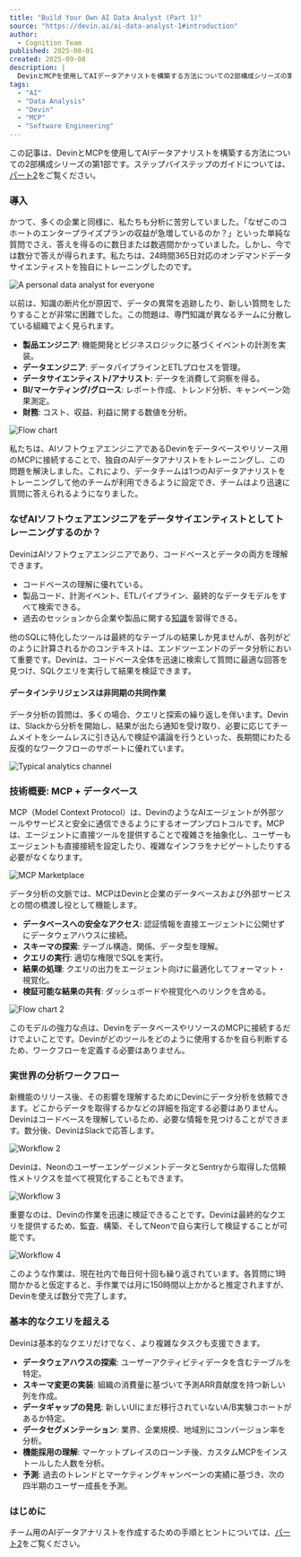 ```yaml
---
title: "Build Your Own AI Data Analyst (Part 1)"
source: "https://devin.ai/ai-data-analyst-1#introduction"
author:
  - Cognition Team
published: 2025-08-01
created: 2025-09-08
description: |
  DevinとMCPを使用してAIデータアナリストを構築する方法についての2部構成シリーズの第1部。ナレッジの断片化問題を解決し、データ分析を数日から数分に短縮する方法を解説します。
tags:
  - "AI"
  - "Data Analysis"
  - "Devin"
  - "MCP"
  - "Software Engineering"
---
```


この記事は、DevinとMCPを使用してAIデータアナリストを構築する方法についての2部構成シリーズの第1部です。ステップバイステップのガイドについては、[パート2](/ai-data-analyst-2)をご覧ください。

### 導入

かつて、多くの企業と同様に、私たちも分析に苦労していました。「なぜこのコホートのエンタープライズプランの収益が急増しているのか？」といった単純な質問でさえ、答えを得るのに数日または数週間かかっていました。しかし、今では数分で答えが得られます。私たちは、24時間365日対応のオンデマンドデータサイエンティストを独自にトレーニングしたのです。

![A personal data analyst for everyone](https://devin.ai/ai-data-analyst-1/images/Devin_Asset.webp)

以前は、知識の断片化が原因で、データの異常を追跡したり、新しい質問をしたりすることが非常に困難でした。この問題は、専門知識が異なるチームに分散している組織でよく見られます。

* **製品エンジニア**: 機能開発とビジネスロジックに基づくイベントの計測を実装。
* **データエンジニア**: データパイプラインとETLプロセスを管理。
* **データサイエンティスト/アナリスト**: データを消費して洞察を得る。
* **BI/マーケティング/グロース**: レポート作成、トレンド分析、キャンペーン効果測定。
* **財務**: コスト、収益、利益に関する数値を分析。

![Flow chart](https://devin.ai/ai-data-analyst-1/images/1_1_1.webp)

私たちは、AIソフトウェアエンジニアであるDevinをデータベースやリソース用のMCPに接続することで、独自のAIデータアナリストをトレーニングし、この問題を解決しました。これにより、データチームは1つのAIデータアナリストをトレーニングして他のチームが利用できるように設定でき、チームはより迅速に質問に答えられるようになりました。

### なぜAIソフトウェアエンジニアをデータサイエンティストとしてトレーニングするのか？

DevinはAIソフトウェアエンジニアであり、コードベースとデータの両方を理解できます。

* コードベースの理解に優れている。
* 製品コード、計測イベント、ETLパイプライン、最終的なデータモデルをすべて検索できる。
* 過去のセッションから企業や製品に関する[知識](https://docs.devin.ai/onboard-devin/knowledge-onboarding)を習得できる。

他のSQLに特化したツールは最終的なテーブルの結果しか見ませんが、各列がどのように計算されるかのコンテキストは、エンドツーエンドのデータ分析において重要です。Devinは、コードベース全体を迅速に検索して質問に最適な回答を見つけ、SQLクエリを実行して結果を検証できます。

#### データインテリジェンスは非同期の共同作業

データ分析の質問は、多くの場合、クエリと探索の繰り返しを伴います。Devinは、Slackから分析を開始し、結果が出たら通知を受け取り、必要に応じてチームメイトをシームレスに引き込んで検証や議論を行うといった、長期間にわたる反復的なワークフローのサポートに優れています。

![Typical analytics channel](https://devin.ai/ai-data-analyst-1/images/1_2_1.webp)

### 技術概要: MCP + データベース

MCP（Model Context Protocol）は、DevinのようなAIエージェントが外部ツールやサービスと安全に通信できるようにするオープンプロトコルです。MCPは、エージェントに直接ツールを提供することで複雑さを抽象化し、ユーザーもエージェントも直接接続を設定したり、複雑なインフラをナビゲートしたりする必要がなくなります。

![MCP Marketplace](https://devin.ai/ai-data-analyst-1/images/1_3_1.webp)

データ分析の文脈では、MCPはDevinと企業のデータベースおよび外部サービスとの間の橋渡し役として機能します。

* **データベースへの安全なアクセス**: 認証情報を直接エージェントに公開せずにデータウェアハウスに接続。
* **スキーマの探索**: テーブル構造、関係、データ型を理解。
* **クエリの実行**: 適切な権限でSQLを実行。
* **結果の処理**: クエリの出力をエージェント向けに最適化してフォーマット・視覚化。
* **検証可能な結果の共有**: ダッシュボードや視覚化へのリンクを含める。

![Flow chart 2](https://devin.ai/ai-data-analyst-1/images/1_3_2.webp)

このモデルの強力な点は、DevinをデータベースやリソースのMCPに接続するだけでよいことです。Devinがどのツールをどのように使用するかを自ら判断するため、ワークフローを定義する必要はありません。

### 実世界の分析ワークフロー

新機能のリリース後、その影響を理解するためにDevinにデータ分析を依頼できます。どこからデータを取得するかなどの詳細を指定する必要はありません。Devinはコードベースを理解しているため、必要な情報を見つけることができます。数分後、DevinはSlackで応答します。

![Workflow 2](https://devin.ai/ai-data-analyst-1/images/1_4_2.webp)

Devinは、NeonのユーザーエンゲージメントデータとSentryから取得した信頼性メトリクスを並べて視覚化することもできます。

![Workflow 3](https://devin.ai/ai-data-analyst-1/images/1_4_3.webp)

重要なのは、Devinの作業を迅速に検証できることです。Devinは最終的なクエリを提供するため、監査、構築、そしてNeonで自ら実行して検証することが可能です。

![Workflow 4](https://devin.ai/ai-data-analyst-1/images/1_4_4.webp)

このような作業は、現在社内で毎日何十回も繰り返されています。各質問に1時間かかると仮定すると、手作業では月に150時間以上かかると推定されますが、Devinを使えば数分で完了します。

### 基本的なクエリを超える

Devinは基本的なクエリだけでなく、より複雑なタスクも支援できます。

* **データウェアハウスの探索**: ユーザーアクティビティデータを含むテーブルを特定。
* **スキーマ変更の実装**: 組織の消費量に基づいて予測ARR貢献度を持つ新しい列を作成。
* **データギャップの発見**: 新しいUIにまだ移行されていないA/B実験コホートがあるか特定。
* **データセグメンテーション**: 業界、企業規模、地域別にコンバージョン率を分析。
* **機能採用の理解**: マーケットプレイスのローンチ後、カスタムMCPをインストールした人数を分析。
* **予測**: 過去のトレンドとマーケティングキャンペーンの実績に基づき、次の四半期のユーザー成長を予測。

### はじめに

チーム用のAIデータアナリストを作成するための手順とヒントについては、[パート2](/ai-data-analyst-2)をご覧ください。
